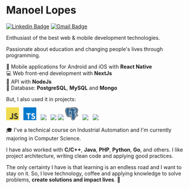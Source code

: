 # Manoel Lopes 

[![Linkedin Badge](https://img.shields.io/badge/-Manoel%20Lopes-00875f?style=flat-square&logo=Linkedin&logoColor=white&link=https://www.linkedin.com/in/manoelvlopes/)](https://www.linkedin.com/in/manoelvlopes/) 
[![Gmail Badge](https://img.shields.io/badge/-manoel.lopes.shell@gmail.com-00875f?style=flat-square&logo=Gmail&logoColor=white&link=mailto:manoel.lopes.she@gmail.com)](mailto:manoel.lopes.shell@gmail.com)

Enthusiast of the best web & mobile development technologies.

Passionate about education and changing people's lives through programming.

:iphone: Mobile applications for Android and iOS with **React Native** <br/> 
:computer: Web front-end development with **NextJs** <br/>
:satellite: API with **NodeJs** <br/>
:floppy_disk: Database: **PostgreSQL**, **MySQL** and **Mongo** <br/>

But, I also used it in projects: 

<p>
<img src="https://raw.githubusercontent.com/github/explore/80688e429a7d4ef2fca1e82350fe8e3517d3494d/topics/javascript/javascript.png" height="35px"/>
&nbsp;  
<img src="https://raw.githubusercontent.com/github/explore/80688e429a7d4ef2fca1e82350fe8e3517d3494d/topics/typescript/typescript.png" height="35px"/>
&nbsp;
<img src="https://sdtimes.com/wp-content/uploads/2018/04/1_tfZa4vsI6UusJYt_fzvGnQ.png" height="35px" />   
&nbsp;
<img src="![image](https://user-images.githubusercontent.com/53446625/189658255-f04d0177-6a24-4771-be45-db9bd2caca78.png)" height="36px" />
<img src="https://cdn4.iconfinder.com/data/icons/logos-3/600/React.js_logo-512.png" height="35px"/>
<img src="https://raw.githubusercontent.com/github/explore/80688e429a7d4ef2fca1e82350fe8e3517d3494d/topics/postgresql/postgresql.png" height="35px"/> 
&nbsp;
<img src="https://www.mysql.com/common/logos/logo-mysql-170x115.png" height="35px"/>
&nbsp;
<img src="https://img.icons8.com/color/452/mongodb.png" height="35px"/>
&nbsp;

:mortar_board: I've a technical course on Industrial Automation and I'm currently majoring in Computer Science.

I have also worked with **C/C++**, **Java**, **PHP**, **Python**, **Go**, and others. I like project architecture, writing clean code and applying good practices. 


The only certainty I have is that learning is an endless road and I want to stay on it. So, I love technology, coffee and applying knowledge to solve problems, **create solutions and impact lives**. :purple_heart:
